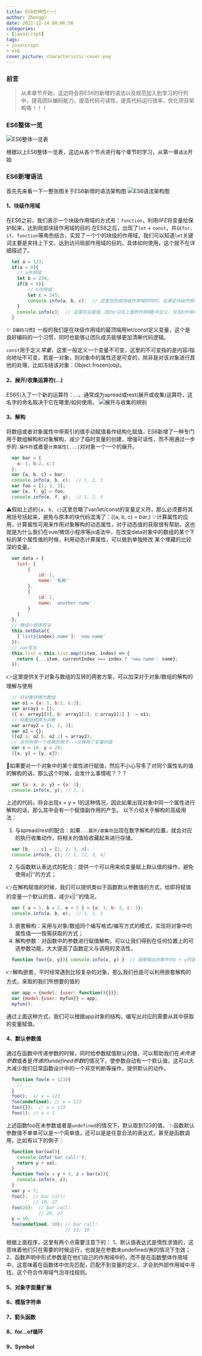 ```yaml
---
title: ES6的特性(一)
author: Zhenggl
date: 2021-12-14 08:06:58
categories:
- [javascript]
tags:
- javascript
- es6
cover_picture: characteristic-cover.png
---
```


### 前言
> 从本章节开始，这边将会将ES6的新增的语法以及规范加入到学习的行列中，提高团队编码能力，提高代码可读性，提高代码运行效率，优化项目架构等！！！

### ES6整体一览
![ES6整体一览表](the-structure-of-es6.png)

根据以上ES6整体一览表，这边从各个节点进行每个章节的学习，从第一章`语法`开始

### ES6新增语法
首先先来看一下一整张图关于ES6新增的语法架构图
![ES6语法架构图](ES6新增语法.png)

#### 1、块级作用域
在ES6之前，我们表示一个块级作用域的方式有：`function`，利用*IIFE*将变量给保护起来，达到局部块级作用域的目的
在ES6之后，出现了`let` + `const`，并以`for`、`if`、`function`等角色结合，实现了一个个的块级的作用域，我们可以知道`let`关键词主要是夹持上下文，达到访问局部作用域的目的。具体如何使用，这个就不在详细描述了。
```javascript
  let a = 123;
  if(a > 0){
  	// a作用域
  	let b = 234;
  	if(b > 0){
  		// b作用域
  		let c = 345;
  		console.info(a, b, c);  // 这里在形成块级作用域的同时，也满足块级作用域的访问规则
  	}
  	console.info(c);  // 这里将会报错，因为c只在上面的作用域b中定义，仅在b作用域内有效
  }
```
✨`【编码习惯】`一般的我们是在块级作用域的最顶端用let/const定义变量，这个是良好编码的一个习惯，同时也能够让团队成员能够更加清晰代码逻辑。

`const`用于定义*常量*，这里一般定义一个变量不可变，这里的不可变指的是内容/指向地址不可变，若是一对象，则对象中的属性还是可变的，除非是对该对象进行其他的处理，比如冻结该对象：Object.frozen(obj)。

#### 2、展开/收集运算符(...)
ES6引入了一个新的运算符：...，通常成为spread或rest(展开或收集)运算符，这名字的命名取决于它在哪里/如何使用。
![展开与收集的辨别](展开与收集.png)
#### 3、解构
将数组或者对象属性中带索引的值手动赋值看作结构化赋值，ES6新增了一种专门用于数组解构和对象解构，减少了临时变量的创建，增强可读性，而不用通过一步步的`.操作符`或者是`计算属性[...]`对对象一个一个的展开。
```javascript
  var bar = {
	a: 1, b:2, c:3
  };
  var {a, b, c} = bar;
  console.info(a, b, c);  // 1, 2, 3
  var foo = [1, 2, 3];
  var [e, f, g] = foo;
  console.info(e, f, g);  // 1, 2, 3
```
⚠️假如上述的`{a, b, c}`这里忽略了var/let/const的变量定义符，那么必须要将其用括号括起来，避免与原本的块代码混淆了：({a, b, c} = bar;)
✨计算属性的应用，计算属性可用来作用对象解构的动态属性，对于动态值的获取很有帮助，这也就是为什么我们在vue/微信小程序等js语法中，在改变data对象中的数组的某个下标的某个属性值的时候，利用动态计算属性，可以做到单独修改
某个埋藏的比较深的变量。
```javascript
  var data = {
	list: [
		{
			id: 1,
			name: '名称'
		},
		{
			id: 2,
			name: 'another name'
		}
	]
  };
  // 微信小程序写法
  this.setData({
    [`list${index}.name`]: 'new name'
  });
  // vue写法
  this.list = this.list.map((item, index) => {
  	return {...item, currentIndex === index ? 'new name': name};
  });
```
👉这里提供关于对象与数组的互转的两套方案，可以加深对于对象/数组的解构的理解与使用
```javascript
  // 将对象转换为数组
  var o1 = {a: 1, b:2, c:3};
  var array1 = [];
  ({ a: array1[0], b: array1[1], c:array1[2] }  = o1);
  // 将数组转换为对象
  var array2 = [1, 2, 3];
  var o2 = {};
  ([o2.a, o2.b, o2.c] = array2);
  // 另外附带一个经典的例子-->交换两个变量的值
  var x = 10, y = 20;
  ([x, y] = [y, x]);
```
🤔如果要对一个对象中的某个属性进行赋值，然后不小心写多了对同个属性名的值的解构的话，那么这个时候，会发什么事情呢？？？
```javascript
  var {a: x, a: y} = {a: 1};
  console.info(x, y); // 1, 1
```
上述的代码，将会出现x = y = 1的这种情况，因此如果出现对象中同一个属性进行解构的话，那么其中会有一个赋值副作用的产生。
以下介绍关于解构的高级用法：
1. 与spread/rest的配合：如果`...展开/收集符`出现在数字解构的位置，就会对应的执行收集动作，将相关的值给收藏起来进行存储。
```javascript
  var [b, ...c] = [1, 2, 3, 4]; 
  console.info(b, c); // 1, [2, 3, 4]
```

2. 与函数默认表达式的配合：提供一个可以用来给变量赋上默认值的操作，避免使用a||''的方式；

👉在解构赋值的时候，我们可以提供类似于函数默认参数值的方式，给即将赋值的变量一个默认的值，减少x||''的情况，
```javascript
  var { a = 1, b = 2, e = 5 } = {a: 1, b: 2, c: 3};
  console.info(a, b, e);  // 1, 2, 5
```

3. 嵌套解构：采用与对象/数组同个编写格式/编写方式的模式，实现将对象中的属性值一一按需获取的方式；
4. 解构参数：对函数中的参数进行赋值解构，可以让我们得到在任何位置上的可选参数功能，大大提高了函数定义与调用的灵活性，
```javascript
  function foo({x, y}){ console.info(x, y) }  // 直接输出对象中的x + y的值
```

👉解构嵌套，平时经常遇到比较复杂的对象，那么我们也是可以利用嵌套解构的方式，来取的我们所想要的值的
```javascript
  var app = {model: {user: function(){}}};
  var {model:{user: myfun}} = app;
  myfun();
```
通过上面这种方式，我们可以根据app对象的结构，编写出对应的需要从其中获取的变量赋值。

#### 4、默认参数值
通过在函数中传递参数的时候，同时给参数赋值默认的值，可以帮助我们在*未传递参数*或者是*传递的undefined参数*的情况下，使参数自动有一个默认值，这可以大大减少我们日常函数设计中的一个非空判断等操作，提供默认的动作。
```javascript
  function foo(x = 123){
	// ...
  }
  foo();  // x = 123
  foo(undefined); // x = 123
  foo({});  // x = 123
  foo(1); // x = 1
```
上述函数foo在未参数或者是`undefined`的情况下，默认取到123的值。
✨函数默认参数值不单单可以是一个简单值，还可以是是任意合法的表达式，甚至是函数调用，比如有以下的例子：
```javascript
  function bar(val){
	console.info('bar call!');
	return y + val;
  }
  function foo(x = y + 3, z = bar(x)){
	console.info(x, z);
  }
  var y = 7;
  foo();  // bar call!
          // 10, 17
  foo(20);  // bar call!
            // 20, 27
  y = 10;
  foo(undefined, 10); // bar call!
                      // 13, 10
```
根据上面程序，这里有两个点需要注意下的：
1、默认值表达式是惰性求值的，这意味着他们只在需要的时候运行，也就是在参数未undefined/🈚️的情况下生效；
2、函数声明中形式参数是在他们自己的作用域中的，而不是在函数整体作用域中，这意味着在函数体中优先匹配，匹配不到变量的定义，才会到外部作用域中寻找，这个符合作用域气泡寻找规则。

#### 5、对象字面量扩展

#### 6、模版字符串

#### 7、箭头函数

#### 8、for...of循环

#### 9、Symbol


